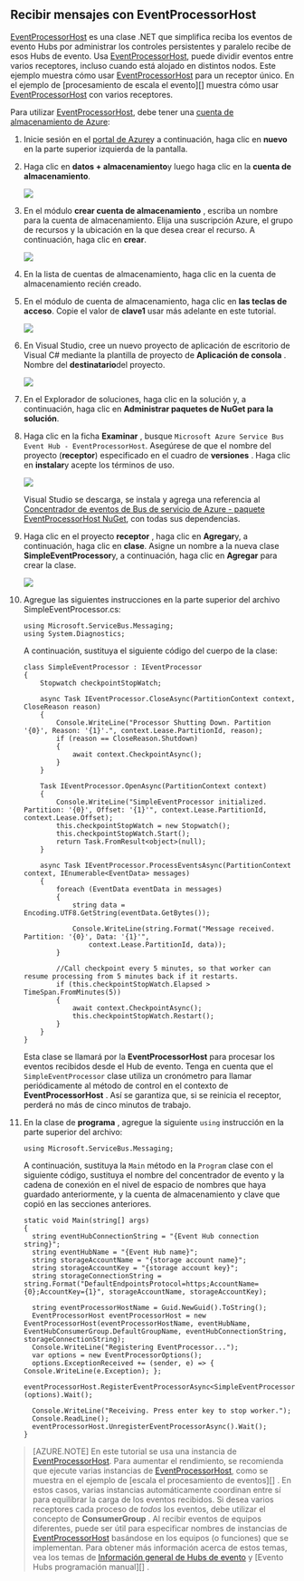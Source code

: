 ## <a name="receive-messages-with-eventprocessorhost"></a>Recibir mensajes con EventProcessorHost

[EventProcessorHost][] es una clase .NET que simplifica reciba los eventos de evento Hubs por administrar los controles persistentes y paralelo recibe de esos Hubs de evento. Usa [EventProcessorHost][], puede dividir eventos entre varios receptores, incluso cuando está alojado en distintos nodos. Este ejemplo muestra cómo usar [EventProcessorHost][] para un receptor único. En el ejemplo de [procesamiento de escala el evento][] muestra cómo usar [EventProcessorHost][] con varios receptores.

Para utilizar [EventProcessorHost][], debe tener una [cuenta de almacenamiento de Azure][]:

1. Inicie sesión en el [portal de Azure][]y a continuación, haga clic en **nuevo** en la parte superior izquierda de la pantalla.

2. Haga clic en **datos + almacenamiento**y luego haga clic en la **cuenta de almacenamiento**.

    ![](./media/service-bus-event-hubs-getstarted-receive-ephcs/create-storage1.png)

3. En el módulo **crear cuenta de almacenamiento** , escriba un nombre para la cuenta de almacenamiento. Elija una suscripción Azure, el grupo de recursos y la ubicación en la que desea crear el recurso. A continuación, haga clic en **crear**.

    ![](./media/service-bus-event-hubs-getstarted-receive-ephcs/create-storage2.png)

4. En la lista de cuentas de almacenamiento, haga clic en la cuenta de almacenamiento recién creado.

5. En el módulo de cuenta de almacenamiento, haga clic en **las teclas de acceso**. Copie el valor de **clave1** usar más adelante en este tutorial.

    ![](./media/service-bus-event-hubs-getstarted-receive-ephcs/create-storage3.png)

4. En Visual Studio, cree un nuevo proyecto de aplicación de escritorio de Visual C# mediante la plantilla de proyecto de **Aplicación de consola** . Nombre del **destinatario**del proyecto.

    ![](./media/service-bus-event-hubs-getstarted-receive-ephcs/create-receiver-csharp1.png)

5. En el Explorador de soluciones, haga clic en la solución y, a continuación, haga clic en **Administrar paquetes de NuGet para la solución**.

6. Haga clic en la ficha **Examinar** , busque `Microsoft Azure Service Bus Event Hub - EventProcessorHost`. Asegúrese de que el nombre del proyecto (**receptor**) especificado en el cuadro de **versiones** . Haga clic en **instalar**y acepte los términos de uso.

    ![](./media/service-bus-event-hubs-getstarted-receive-ephcs/create-eph-csharp1.png)

    Visual Studio se descarga, se instala y agrega una referencia al [Concentrador de eventos de Bus de servicio de Azure - paquete EventProcessorHost NuGet](https://www.nuget.org/packages/Microsoft.Azure.ServiceBus.EventProcessorHost), con todas sus dependencias.

7. Haga clic en el proyecto **receptor** , haga clic en **Agregar**y, a continuación, haga clic en **clase**. Asigne un nombre a la nueva clase **SimpleEventProcessor**y, a continuación, haga clic en **Agregar** para crear la clase.

    ![](./media/service-bus-event-hubs-getstarted-receive-ephcs/create-receiver-csharp2.png)

8. Agregue las siguientes instrucciones en la parte superior del archivo SimpleEventProcessor.cs:

    ```
    using Microsoft.ServiceBus.Messaging;
    using System.Diagnostics;
    ```

    A continuación, sustituya el siguiente código del cuerpo de la clase:

    ```
    class SimpleEventProcessor : IEventProcessor
    {
        Stopwatch checkpointStopWatch;

        async Task IEventProcessor.CloseAsync(PartitionContext context, CloseReason reason)
        {
            Console.WriteLine("Processor Shutting Down. Partition '{0}', Reason: '{1}'.", context.Lease.PartitionId, reason);
            if (reason == CloseReason.Shutdown)
            {
                await context.CheckpointAsync();
            }
        }

        Task IEventProcessor.OpenAsync(PartitionContext context)
        {
            Console.WriteLine("SimpleEventProcessor initialized.  Partition: '{0}', Offset: '{1}'", context.Lease.PartitionId, context.Lease.Offset);
            this.checkpointStopWatch = new Stopwatch();
            this.checkpointStopWatch.Start();
            return Task.FromResult<object>(null);
        }

        async Task IEventProcessor.ProcessEventsAsync(PartitionContext context, IEnumerable<EventData> messages)
        {
            foreach (EventData eventData in messages)
            {
                string data = Encoding.UTF8.GetString(eventData.GetBytes());

                Console.WriteLine(string.Format("Message received.  Partition: '{0}', Data: '{1}'",
                    context.Lease.PartitionId, data));
            }

            //Call checkpoint every 5 minutes, so that worker can resume processing from 5 minutes back if it restarts.
            if (this.checkpointStopWatch.Elapsed > TimeSpan.FromMinutes(5))
            {
                await context.CheckpointAsync();
                this.checkpointStopWatch.Restart();
            }
        }
    }
    ```

    Esta clase se llamará por la **EventProcessorHost** para procesar los eventos recibidos desde el Hub de evento. Tenga en cuenta que el `SimpleEventProcessor` clase utiliza un cronómetro para llamar periódicamente al método de control en el contexto de **EventProcessorHost** . Así se garantiza que, si se reinicia el receptor, perderá no más de cinco minutos de trabajo.

9. En la clase de **programa** , agregue la siguiente `using` instrucción en la parte superior del archivo:

    ```
    using Microsoft.ServiceBus.Messaging;
    ```

    A continuación, sustituya la `Main` método en la `Program` clase con el siguiente código, sustituya el nombre del concentrador de evento y la cadena de conexión en el nivel de espacio de nombres que haya guardado anteriormente, y la cuenta de almacenamiento y clave que copió en las secciones anteriores. 

    ```
    static void Main(string[] args)
    {
      string eventHubConnectionString = "{Event Hub connection string}";
      string eventHubName = "{Event Hub name}";
      string storageAccountName = "{storage account name}";
      string storageAccountKey = "{storage account key}";
      string storageConnectionString = string.Format("DefaultEndpointsProtocol=https;AccountName={0};AccountKey={1}", storageAccountName, storageAccountKey);

      string eventProcessorHostName = Guid.NewGuid().ToString();
      EventProcessorHost eventProcessorHost = new EventProcessorHost(eventProcessorHostName, eventHubName, EventHubConsumerGroup.DefaultGroupName, eventHubConnectionString, storageConnectionString);
      Console.WriteLine("Registering EventProcessor...");
      var options = new EventProcessorOptions();
      options.ExceptionReceived += (sender, e) => { Console.WriteLine(e.Exception); };
      eventProcessorHost.RegisterEventProcessorAsync<SimpleEventProcessor>(options).Wait();

      Console.WriteLine("Receiving. Press enter key to stop worker.");
      Console.ReadLine();
      eventProcessorHost.UnregisterEventProcessorAsync().Wait();
    }
    ```

> [AZURE.NOTE] En este tutorial se usa una instancia de [EventProcessorHost][]. Para aumentar el rendimiento, se recomienda que ejecute varias instancias de [EventProcessorHost][], como se muestra en el ejemplo de [escala el procesamiento de eventos][] . En estos casos, varias instancias automáticamente coordinan entre sí para equilibrar la carga de los eventos recibidos. Si desea varios receptores cada proceso de *todos* los eventos, debe utilizar el concepto de **ConsumerGroup** . Al recibir eventos de equipos diferentes, puede ser útil para especificar nombres de instancias de [EventProcessorHost][] basándose en los equipos (o funciones) que se implementan. Para obtener más información acerca de estos temas, vea los temas de [Información general de Hubs de evento][] y [Evento Hubs programación manual][] .

<!-- Links -->
[Información general de Hubs de evento]: ../articles/event-hubs/event-hubs-overview.md
[Guía de programación de Hubs de evento]: ../articles/event-hubs/event-hubs-programming-guide.md
[Escalado de procesamiento de eventos]: https://code.msdn.microsoft.com/Service-Bus-Event-Hub-45f43fc3
[Cuenta de almacenamiento de Azure]: ../articles/storage/storage-create-storage-account.md
[EventProcessorHost]: http://msdn.microsoft.com/library/azure/microsoft.servicebus.messaging.eventprocessorhost(v=azure.95).aspx
[Portal de Azure]: https://portal.azure.com
